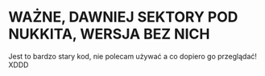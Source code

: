 # WAŻNE, DAWNIEJ SEKTORY POD NUKKITA, WERSJA BEZ NICH

Jest to bardzo stary kod, nie polecam używać a co dopiero go przeglądać! XDDD
